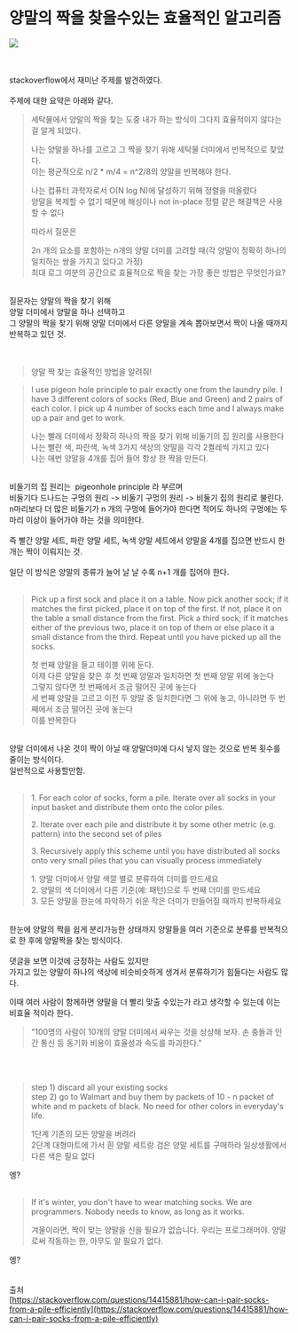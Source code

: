 # 양말의 짝을 찾을수있는 효율적인 알고리즘 


![](87863c4c-ae9d-463c-8e21-63384ef661a0.png)

   
   
stackoverflow에서 재미난 주제를 발견하였다.  
   
주제에 대한 요약은 아래와 같다.

> 세탁물에서 양말의 짝을 찾는 도중 내가 하는 방식이 그다지 효율적이지 않다는 걸 알게 되었다.  
>   
> 나는 양말을 하나를 고르고 그 짝을 찾기 위해 세탁물 더미에서 반복적으로 찾았다.  
> 이는 평균적으로 n/2 \* m/4 = n^2/8의 양말을 반복해야 한다.  
>   
> 나는 컴퓨터 과학자로서 O(N log N)에 달성하기 위해 정렬을 떠올렸다  
> 양말을 복제할 수 없기 때문에 해싱이나 not in-place 정렬 같은 해결책은 사용할 수 없다  
>   
> 따라서 질문은  
>   
> 2n 개의 요소를 포함하는 n개의 양말 더미를 고려할 때(각 양말이 정확히 하나의 일치하는 쌍을 가지고 있다고 가정)  
> 최대 로그 여분의 공간으로 효율적으로 짝을 찾는 가장 좋은 방법은 무엇인가요?

   
질문자는 양말의 짝을 찾기 위해  
양말 더미에서 양말을 하나 선택하고  
그 양말의 짝을 찾기 위해 양말 더미에서 다른 양말을 계속 뽑아보면서 짝이 나올 때까지 반복하고 있던 것.  
   
 

> 양말 짝 찾는 효율적인 방법을 알려줘!

> I use pigeon hole principle to pair exactly one from the laundry pile. I have 3 different colors of socks (Red, Blue and Green) and 2 pairs of each color. I pick up 4 number of socks each time and I always make up a pair and get to work.  
>   
> 나는 빨래 더미에서 정확히 하나의 짝을 찾기 위해 비둘기의 집 원리를 사용한다  
> 나는 빨란 색, 파란색, 녹색 3가지 색상의 양말을 각각 2켤레씩 가지고 있다  
> 나는 매번 양말을 4개를 집어 들어 항상 한 짝을 만든다.

   
비둘기의 집 원리는  pigeonhole principle 라 부르며  
비둘기다 드나드는 구멍의 원리 -> 비둘기 구멍의 원리 -> 비둘기 집의 원리로 불린다.  
n마리보다 더 많은 비둘기가 n 개의 구멍에 들어가야 한다면 적어도 하나의 구멍에는 두 마리 이상이 들어가야 하는 것을 의미한다.  
   
즉 빨간 양말 세트, 파란 양말 세트, 녹색 양말 세트에서 양말을 4개를 집으면 반드시 한 개는 짝이 이뤄지는 것.  
   
일단 이 방식은 양말의 종류가 늘어 날 날 수록 n+1 개를 집어야 한다.   
 

> Pick up a first sock and place it on a table. Now pick another sock; if it matches the first picked, place it on top of the first. If not, place it on the table a small distance from the first. Pick a third sock; if it matches either of the previous two, place it on top of them or else place it a small distance from the third. Repeat until you have picked up all the socks.  
>   
> 첫 번째 양말을 들고 테이블 위에 둔다.  
> 이제 다른 양말을 찾은 후 첫 번째 양말과 일치하면 첫 번째 양말 위에 놓는다  
> 그렇지 않다면 첫 번째에서 조금 떨어진 곳에 놓는다  
> 세 번째 양말을 고르고 이전 두 양말 중 일치한다면 그 위에 놓고, 아니라면 두 번째에서 조금 떨어진 곳에 놓는다  
> 이를 반복한다

   
양말 더미에서 나온 것이 짝이 아닐 때 양말더미에 다시 넣지 않는 것으로 반복 횟수를 줄이는 방식이다.  
일반적으로 사용할만함.  
 

> 1\. For each color of socks, form a pile. Iterate over all socks in your input basket and distribute them onto the color piles.  
>   
> 2\. Iterate over each pile and distribute it by some other metric (e.g. pattern) into the second set of piles  
>   
> 3\. Recursively apply this scheme until you have distributed all socks onto very small piles that you can visually process immediately  
>   
> 1\. 양말 더미에서 양말 색깔 별로 분류하여 더미를 만드세요  
> 2\. 양말의 색 더미에서 다른 기준(예: 패턴)으로 두 번째 더미를 만드세요  
> 3\. 모든 양말을 한눈에 파악하기 쉬운 작은 더미가 만들어질 때까지 반복하세요

   
한눈에 양말의 짝을 쉽게 분리가능한 상태까지 양말들을 여러 기준으로 분류를 반복적으로 한 후에 양말짝을 찾는 방식이다.  
   
댓글을 보면 이것에 긍정하는 사람도 있지만  
가지고 있는 양말이 하나의 색상에 비슷비슷하게 생겨서 분류하기가 힘들다는 사람도 많다.  
  
이때 여러 사람이 함께하면 양말을 더 빨리 맞출 수있는가 라고 생각할 수 있는데 이는 비효율 적이라 한다.

> "100명의 사람이 10개의 양말 더미에서 싸우는 것을 상상해 보자. 손 충돌과 인간 통신 등 동기화 비용이 효율성과 속도를 파괴한다." 

   
 

> step 1) discard all your existing socks  
> step 2) go to Walmart and buy them by packets of 10 - n packet of white and m packets of black. No need for other colors in everyday's life.  
>   
> 1단계 기존의 모든 양말을 버려라  
> 2단계 대형마트에 가서 흰 양말 세트랑 검은 양말 세트를 구매하라 일상생활에서 다른 색은 필요 없다

엥?  
 

> If it's winter, you don't have to wear matching socks. We are programmers. Nobody needs to know, as long as it works.  
>   
> 겨울이라면, 짝이 맞는 양말을 신을 필요가 없습니다. 우리는 프로그래머야. 양말로써 작동하는 한, 아무도 알 필요가 없다.

엥?  
   
   
출처  
[https://stackoverflow.com/questions/14415881/how-can-i-pair-socks-from-a-pile-efficiently](https://stackoverflow.com/questions/14415881/how-can-i-pair-socks-from-a-pile-efficiently)